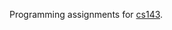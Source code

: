 Programming assignments for [cs143](https://lagunita.stanford.edu/courses/Engineering/Compilers/Fall2014/about).
